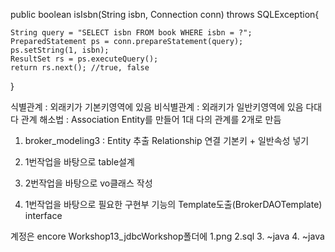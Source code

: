 public boolean isIsbn(String isbn, Connection conn) throws SQLException{
	
	String query = "SELECT isbn FROM book WHERE isbn = ?";
	PreparedStatement ps = conn.prepareStatement(query);
	ps.setString(1, isbn);
	ResultSet rs = ps.executeQuery();
	return rs.next(); //true, false
}

식별관계 : 외래키가 기본키영역에 있음
비식별관계 : 외래키가 일반키영역에 있음
다대다 관계 해소법 : Association Entity를 만들어 1대 다의 관계를 2개로 만듬

1. broker_modeling3 : Entity 추출
		    Relationship 연결
		    기본키 + 일반속성 넣기

2. 1번작업을 바탕으로 table설계

3. 2번작업을 바탕으로 vo클래스 작성

4. 1번작업을 바탕으로 필요한 구현부 기능의 Template도출(BrokerDAOTemplate) interface

계정은 encore Workshop13_jdbcWorkshop폴더에 1.png 2.sql 3. ~java 4. ~java
